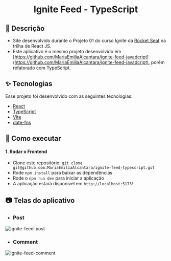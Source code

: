 <h1 align="center">Ignite Feed - TypeScript</h1>

## 📝 Descrição

- Site desenvolvido durante o Projeto 01 do curso Ignite da [Rocket Seat](https://www.rocketseat.com.br/) na trilha de React JS. 
- Este aplicativo é o mesmo projeto desenvolvido em [https://github.com/MariaEmiliaAlcantara/ignite-feed-javadcript](https://github.com/MariaEmiliaAlcantara/ignite-feed-javadcript), porém refatorado com TypeScript.

## ✨ Tecnologias

Esse projeto foi desenvolvido com as seguintes tecnologias:

- [React](https://pt-br.reactjs.org/)
- [TypeScript](https://www.typescriptlang.org/)
- [Vite](https://vitejs.dev/)
- [date-fns](https://date-fns.org/)

## 🚀 Como executar

#### 1. Rodar o Frontend
- Clone este repositório: `git clone git@github.com:MariaEmiliaAlcantara/ignite-feed-typescript.git`
- Rode `npm install` para baixar as dependências
- Rode o `npm run dev` para iniciar a aplicação
- A aplicação estará disponível em `http://localhost:5173`!

## 📷 Telas do aplicativo

- ### Post
![ignite-feed-post](https://user-images.githubusercontent.com/104785776/203163424-809fcea1-8ded-4816-9570-c7e799b1c450.png)

- ### Comment
![ignite-feed-comment](https://user-images.githubusercontent.com/104785776/203163604-533f6945-9956-4fa2-8e65-9a303ea74eb3.png)
